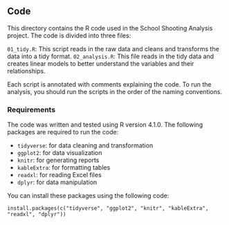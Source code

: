 ## Code
This directory contains the R code used in the School Shooting Analysis project. The code is divided into three files:

`01_tidy.R`: This script reads in the raw data and cleans and transforms the data into a tidy format. 
`02_analysis.R`: This file reads in the tidy data and creates linear models to better understand the variables and their relationships. 

Each script is annotated with comments explaining the code. To run the analysis, you should run the scripts in the order of the naming conventions.

### Requirements
The code was written and tested using R version 4.1.0. The following packages are required to run the code:

- `tidyverse`: for data cleaning and transformation
- `ggplot2`: for data visualization
- `knitr`: for generating reports
- `kableExtra`: for formatting tables
- `readxl`: for reading Excel files
- `dplyr`: for data manipulation


You can install these packages using the following code:

`install.packages(c("tidyverse", "ggplot2", "knitr", "kableExtra", "readxl", "dplyr"))`
